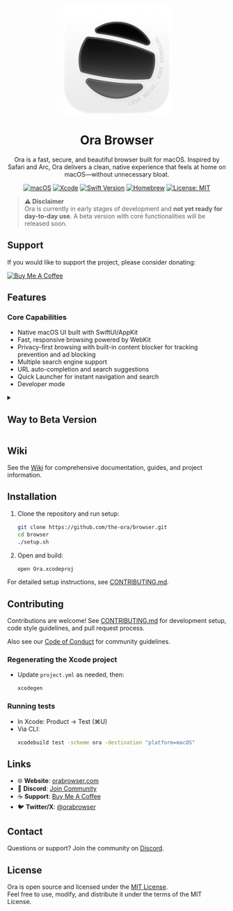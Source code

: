 <div align="center">
  <img width="250" height="250" src="/assets/icon.png" alt="Ora Browser Logo">
  <h1><b>Ora Browser</b></h1>
  <p>
    Ora is a fast, secure, and beautiful browser built for macOS. Inspired by Safari and Arc, Ora delivers a clean, native experience that feels at home on macOS—without unnecessary bloat.
    <br>
  </p>
</div>

<p align="center">
    <a href="https://www.apple.com/macos/"><img src="https://badgen.net/badge/macOS/14+/blue" alt="macOS"></a>
    <a href="https://developer.apple.com/xcode/"><img src="https://badgen.net/badge/Xcode/15+/blue" alt="Xcode"></a>
    <a href="https://swift.org"><img src="https://badgen.net/badge/Swift/5.9/orange" alt="Swift Version"></a>
    <a href="https://brew.sh"><img src="https://badgen.net/badge/Homebrew/required/yellow" alt="Homebrew"></a>
    <a href="LICENSE.md"><img src="https://badgen.net/badge/License/MIT/green" alt="License: MIT"></a>
</p>

> **⚠️ Disclaimer**  
Ora is currently in early stages of development and **not yet ready for day-to-day use**. A beta version with core functionalities will be released soon.

## Support

If you would like to support the project, please consider donating:

[![Buy Me A Coffee](https://www.buymeacoffee.com/assets/img/custom_images/orange_img.png)](https://buymeacoffee.com/orabrowser)

## Features

### Core Capabilities

- Native macOS UI built with SwiftUI/AppKit
- Fast, responsive browsing powered by WebKit
- Privacy-first browsing with built-in content blocker for tracking prevention and ad blocking
- Multiple search engine support
- URL auto-completion and search suggestions
- Quick Launcher for instant navigation and search
- Developer mode

<details>
<summary><h2>Way to Beta Version</h2></summary>

- [x] Tab management with
  - containers (spaces),
  - pinning and reordering
  - floating tab switcher
  - [ ] auto-closing
- [x] Vertical Sidebar
- [x] Session restore after app restart or crash
- [x] Keyboard shortcuts for navigation and tabs
- [x] Picture in Picture
- [x] Developer Tools
- [ ] Download manager with pause/resume support
- [ ] iCloud Keychain password autofill
- [ ] Private browsing mode
- [ ] Bookmark management with folders and search
- [ ] Extensions — (App Store & Chrome extensions)
- [ ] Split tabs — multiple tabs open side by side
- [ ] Reader mode with adjustable font and themes
- [ ] Web notifications

</details>

## Wiki

See the [Wiki](https://github.com/the-ora/browser/wiki) for comprehensive documentation, guides, and project information.

## Installation

1. Clone the repository and run setup:
   ```bash
   git clone https://github.com/the-ora/browser.git
   cd browser
   ./setup.sh
   ```

2. Open and build:
   ```bash
   open Ora.xcodeproj
   ```

For detailed setup instructions, see [CONTRIBUTING.md](CONTRIBUTING.md).


## Contributing

Contributions are welcome! See [CONTRIBUTING.md](CONTRIBUTING.md) for development setup, code style guidelines, and pull request process.

Also see our [Code of Conduct](CODE_OF_CONDUCT.md) for community guidelines.


### Regenerating the Xcode project

- Update `project.yml` as needed, then:
  ```bash
  xcodegen
  ```

### Running tests

- In Xcode: Product → Test (⌘U)
- Via CLI:
  ```bash
  xcodebuild test -scheme ora -destination "platform=macOS"
  ```


## Links

- 🌐 **Website**: [orabrowser.com](https://www.orabrowser.com)
- 💬 **Discord**: [Join Community](https://discord.gg/9aZWH52Zjm)
- ☕ **Support**: [Buy Me A Coffee](https://buymeacoffee.com/orabrowser)
- 🐦 **Twitter/X**: [@orabrowser](https://x.com/orabrowser)

## Contact

Questions or support? Join the community on [Discord](https://discord.gg/9aZWH52Zjm).

## License

Ora is open source and licensed under the [MIT License](LICENSE.md).  
Feel free to use, modify, and distribute it under the terms of the MIT License.
